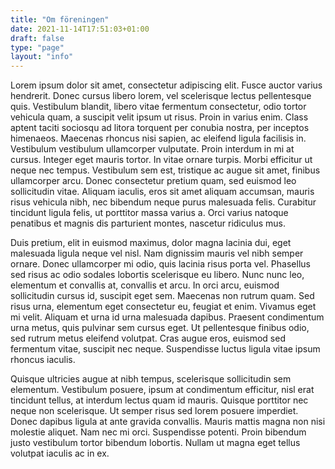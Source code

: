 ```yaml
---
title: "Om föreningen"
date: 2021-11-14T17:51:03+01:00
draft: false
type: "page"
layout: "info"
---
```


Lorem ipsum dolor sit amet, consectetur adipiscing elit. Fusce auctor varius hendrerit. Donec cursus libero lorem, vel scelerisque lectus pellentesque quis. Vestibulum blandit, libero vitae fermentum consectetur, odio tortor vehicula quam, a suscipit velit ipsum ut risus. Proin in varius enim. Class aptent taciti sociosqu ad litora torquent per conubia nostra, per inceptos himenaeos. Maecenas rhoncus nisi sapien, ac eleifend ligula facilisis in. Vestibulum vestibulum ullamcorper vulputate. Proin interdum in mi at cursus. Integer eget mauris tortor. In vitae ornare turpis. Morbi efficitur ut neque nec tempus. Vestibulum sem est, tristique ac augue sit amet, finibus ullamcorper arcu. Donec consectetur pretium quam, sed euismod leo sollicitudin vitae. Aliquam iaculis, eros sit amet aliquam accumsan, mauris risus vehicula nibh, nec bibendum neque purus malesuada felis. Curabitur tincidunt ligula felis, ut porttitor massa varius a. Orci varius natoque penatibus et magnis dis parturient montes, nascetur ridiculus mus.

Duis pretium, elit in euismod maximus, dolor magna lacinia dui, eget malesuada ligula neque vel nisl. Nam dignissim mauris vel nibh semper ornare. Donec ullamcorper mi odio, quis lacinia risus porta vel. Phasellus sed risus ac odio sodales lobortis scelerisque eu libero. Nunc nunc leo, elementum et convallis at, convallis et arcu. In orci arcu, euismod sollicitudin cursus id, suscipit eget sem. Maecenas non rutrum quam. Sed risus urna, elementum eget consectetur eu, feugiat et enim. Vivamus eget mi velit. Aliquam et urna id urna malesuada dapibus. Praesent condimentum urna metus, quis pulvinar sem cursus eget. Ut pellentesque finibus odio, sed rutrum metus eleifend volutpat. Cras augue eros, euismod sed fermentum vitae, suscipit nec neque. Suspendisse luctus ligula vitae ipsum rhoncus iaculis.

Quisque ultricies augue at nibh tempus, scelerisque sollicitudin sem elementum. Vestibulum posuere, ipsum at condimentum efficitur, nisl erat tincidunt tellus, at interdum lectus quam id mauris. Quisque porttitor nec neque non scelerisque. Ut semper risus sed lorem posuere imperdiet. Donec dapibus ligula at ante gravida convallis. Mauris mattis magna non nisi molestie aliquet. Nam nec mi orci. Suspendisse potenti. Proin bibendum justo vestibulum tortor bibendum lobortis. Nullam ut magna eget tellus volutpat iaculis ac in ex.
